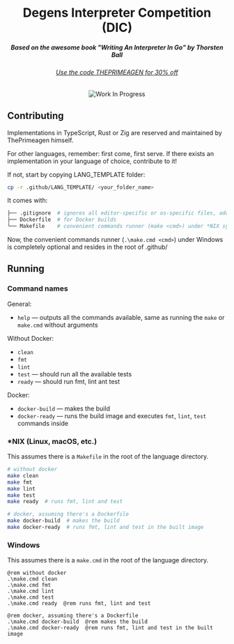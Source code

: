 <div align="center">

  <h1>Degens Interpreter Competition (DIC)</h1>
  <h5>Based on the awesome book "Writing An Interpreter In Go" by Thorsten Ball</h5>
  <h6><a href="https://interpreterbook.com/">Use the code THEPRIMEAGEN for 30% off</a></h6>

![Work In Progress](https://img.shields.io/badge/Work%20In%20Progress-orange?style=for-the-badge)

</div>

## Contributing

Implementations in TypeScript, Rust or Zig are reserved and maintained by ThePrimeagen himself.

For other languages, remember: first come, first serve. If there exists an implementation in your language of choice, contribute to it! 

If not, start by copying LANG_TEMPLATE folder:

```bash
cp -r .github/LANG_TEMPLATE/ <your_folder_name>
```

It comes with:

```bash
├── .gitignore  # ignores all editor-specific or os-specific files, add additional stuff for your language
├── Dockerfile  # for Docker builds
└── Makefile    # convenient commands runner (make <cmd>) under *NIX systems
```

Now, the convenient commands runner (`.\make.cmd <cmd>`) under Windows is completely optional and resides in the root of .github/

## Running

### Command names

General:

- `help` — outputs all the commands available, same as running the `make` or `make.cmd` without arguments

Without Docker:

- `clean`
- `fmt`
- `lint`
- `test` — should run all the available tests
- `ready` — should run fmt, lint ant test

Docker:

- `docker-build` — makes the build
- `docker-ready` — runs the build image and executes `fmt`, `lint`, `test` commands inside


### *NIX (Linux, macOS, etc.)

This assumes there is a `Makefile` in the root of the language directory.

```bash
# without docker
make clean
make fmt
make lint
make test
make ready  # runs fmt, lint and test

# docker, assuming there's a Dockerfile
make docker-build  # makes the build
make docker-ready  # runs fmt, lint and test in the built image
```

### Windows

This assumes there is a `make.cmd` in the root of the language directory.

```batchfile
@rem without docker
.\make.cmd clean
.\make.cmd fmt
.\make.cmd lint
.\make.cmd test
.\make.cmd ready  @rem runs fmt, lint and test

@rem docker, assuming there's a Dockerfile
.\make.cmd docker-build  @rem makes the build
.\make.cmd docker-ready  @rem runs fmt, lint and test in the built image
```
